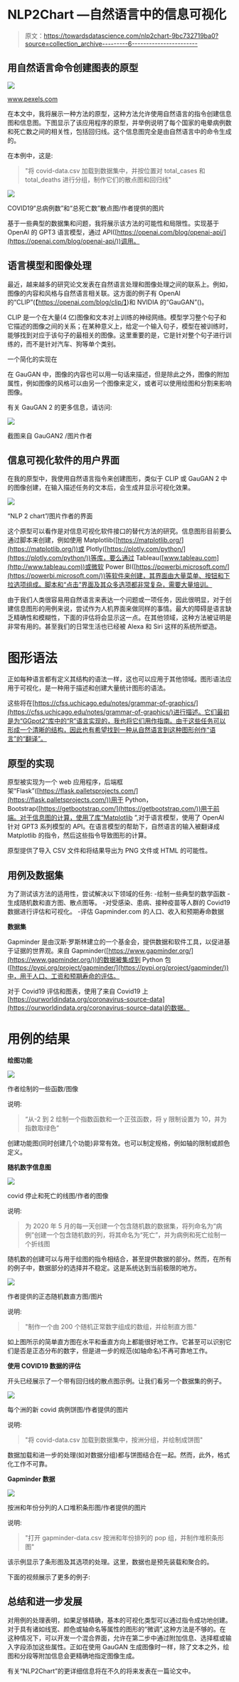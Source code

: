 # NLP2Chart —自然语言中的信息可视化

> 原文：<https://towardsdatascience.com/nlp2chart-9bc732719ba0?source=collection_archive---------6----------------------->

## 用自然语言命令创建图表的原型

![](img/5ec9888646fea66728a4b6ac8c87ca93.png)

www.pexels.com

在本文中，我将展示一种方法的原型，这种方法允许使用自然语言的指令创建信息图和信息图。下图显示了该应用程序的原型，并举例说明了每个国家的电晕病例数和死亡数之间的相关性，包括回归线。这个信息图完全是由自然语言中的命令生成的。

在本例中，这是:

> "将 covid-data.csv 加载到数据集中，并按位置对 total_cases 和 total_deaths 进行分组，制作它们的散点图和回归线"

![](img/2bf0eb2942560d6a3f3cd1718cd82f99.png)

COVID19“总病例数”和“总死亡数”散点图/作者提供的图片

基于一些典型的数据集和问题，我将展示该方法的可能性和局限性。实现基于 OpenAI 的 GPT3 语言模型，通过 API([https://openai.com/blog/openai-api/](https://openai.com/blog/openai-api/))调用。

## 语言模型和图像处理

最近，越来越多的研究论文发表在自然语言处理和图像处理之间的联系上。例如，图像的内容和风格与自然语言相关联。这方面的例子有 OpenAI 的“CLIP”(【https://openai.com/blog/clip/】)和 NVIDIA 的“GauGAN”()。

CLIP 是一个在大量(4 亿)图像和文本对上训练的神经网络。模型学习整个句子和它描述的图像之间的关系；在某种意义上，给定一个输入句子，模型在被训练时，能够找到对应于该句子的最相关的图像。这里重要的是，它是针对整个句子进行训练的，而不是针对汽车、狗等单个类别。

一个简化的实现在

</simple-implementation-of-openai-clip-model-a-tutorial-ace6ff01d9f2>  

在 GauGAN 中，图像的内容也可以用一句话来描述，但是除此之外，图像的附加属性，例如图像的风格可以由另一个图像来定义，或者可以使用绘图和分割来影响图像。

有关 GauGAN 2 的更多信息，请访问:

</have-you-ever-heard-of-nvidias-ai-gaugan2-e08a12c8c6b9>  ![](img/85bed1283668413715e2a46325bd8a38.png)

截图来自 GauGAN2 /图片作者

## 信息可视化软件的用户界面

在我的原型中，我使用自然语言指令来创建图形，类似于 CLIP 或 GauGAN 2 中的图像创建，在输入描述任务的文本后，会生成并显示可视化效果。

![](img/795832b3b0fed6359b1505d3f1785a68.png)

“NLP 2 chart”/图片作者的界面

这个原型可以看作是对信息可视化软件接口的替代方法的研究。信息图形目前要么通过脚本来创建，例如使用 Matplotlib([https://matplotlib.org/](https://matplotlib.org/))或 Plotly([https://plotly.com/python/](https://plotly.com/python/))等库，要么通过 Tableau([www.tableau.com](http://www.tableau.com))或微软 Power BI([https://powerbi.microsoft.com/](https://powerbi.microsoft.com/))等软件来创建，其界面由大量菜单、按钮和下拉选项组成。脚本和“点击”界面及其众多选项都非常复杂，需要大量培训。

由于我们人类很容易用自然语言来表达一个问题或一项任务，因此很明显，对于创建信息图形的用例来说，尝试作为人机界面来做同样的事情。最大的障碍是语言缺乏精确性和模糊性，下面的评估将会显示这一点。在其他领域，这种方法被证明是非常有用的。甚至我们的日常生活也已经被 Alexa 和 Siri 这样的系统所塑造。

# 图形语法

正如每种语言都有定义其结构的语法一样，这也可以应用于其他领域。图形语法应用于可视化，是一种用于描述和创建大量统计图形的语法。

这些将在[https://cfss.uchicago.edu/notes/grammar-of-graphics/](https://cfss.uchicago.edu/notes/grammar-of-graphics/)进行描述。它们最初是为“GGpot2”库中的“R”语言实现的，我也将它们用作指南。由于这些任务可以形成一个清晰的结构，因此也有希望找到一种从自然语言到这种图形创作“语言”的“翻译”。

## 原型的实现

原型被实现为一个 web 应用程序，后端框架“Flask”([https://flask.palletsprojects.com/](https://flask.palletsprojects.com/))用于 Python，Bootstrap([https://getbootstrap.com/](https://getbootstrap.com/))用于前端。对于信息图的计算，使用了库“Matplotlib ”,对于语言模型，使用了 OpenAI 针对 GPT3 系列模型的 API。在语言模型的帮助下，自然语言的输入被翻译成 Matplotlib 的指令，然后这些指令导致图形的计算。

原型提供了导入 CSV 文件和将结果导出为 PNG 文件或 HTML 的可能性。

## 用例及数据集

为了测试该方法的适用性，尝试解决以下领域的任务:
-绘制一些典型的数学函数
-生成随机数和直方图、散点图等。
-对受感染、患病、接种疫苗等人群的 Covid19 数据进行评估和可视化。
-评估 Gapminder.com 的人口、收入和预期寿命数据

**数据集**

Gapminder 是由汉斯·罗斯林建立的一个基金会，提供数据和软件工具，以促进基于证据的世界观。来自 Gapminder([https://www.gapminder.org/](https://www.gapminder.org/))的数据被集成到 Python 包([https://pypi.org/project/gapminder/](https://pypi.org/project/gapminder/))中，用于人口、工资和预期寿命的评估。

对于 Covid19 评估和图表，使用了来自 Covid19 上[https://ourworldindata.org/coronavirus-source-data](https://ourworldindata.org/coronavirus-source-data)的数据。

# 用例的结果

**绘图功能**

![](img/0d8ef87dd8e3bb7fa2ecd8236cca54c4.png)

作者绘制的一些函数/图像

说明:

> “从-2 到 2 绘制一个指数函数和一个正弦函数，将 y 限制设置为 10，并为指数取绿色”

创建功能图(同时创建几个功能)非常有效。也可以制定规格，例如轴的限制或颜色定义。

**随机数字信息图**

![](img/1375d5157858563395e6ee9df0fcbecf.png)

covid 停止和死亡的线图/作者的图像

说明:

> 为 2020 年 5 月的每一天创建一个包含随机数的数据集，将列命名为“病例”创建一个包含随机数的列，将其命名为“死亡”，并为病例和死亡绘制一个折线图

随机数的创建可以与用于绘图的指令相结合，甚至提供数据的部分。然而，在所有的例子中，数据部分的选择并不稳定。这是系统达到当前极限的地方。

![](img/73331aaa1f2115cf6a06a5fb7a8e33d1.png)

作者提供的正态随机数直方图/图片

说明:

> "制作一个由 200 个随机正常数字组成的数组，并绘制直方图."

如上图所示的简单直方图在水平和垂直方向上都能很好地工作。它甚至可以识别它们是否是正态分布的数字，但是进一步的规范(如轴命名)不再可靠地工作。

**使用 COVID19 数据的评估**

开头已经展示了一个带有回归线的散点图示例。让我们看另一个数据集的例子。

![](img/2831cb6addf9350a86b330bd29313225.png)

每个洲的新 covid 病例饼图/作者提供的图片

说明:

> "将 covid-data.csv 加载到数据集中，按洲分组，并绘制成饼图"

数据加载和进一步的处理(如对数据分组)都与饼图结合在一起。然而，此外，格式化工作不可靠。

**Gapminder 数据**

![](img/f73b3a4dcb1b8c3e33838fbb608a7671.png)

按洲和年份分列的人口堆积条形图/作者提供的图片

说明:

> "打开 gapminder-data.csv 按洲和年份排列的 pop 组，并制作堆积条形图"

该示例显示了条形图及其选项的处理。这里，数据也是预先装载和聚合的。

下面的视频展示了更多的例子:

## 总结和进一步发展

对用例的处理表明，如果足够精确，基本的可视化类型可以通过指令成功地创建。对于具有诸如线宽、颜色或轴命名等属性的图形的“微调”,这种方法是不够的。在这种情况下，可以开发一个混合界面，允许在第二步中通过附加信息、选择框或输入字段添加这些属性。正如在使用 GauGAN 生成图像时一样，除了文本之外，绘图和分段等附加信息会更精确地指定图像生成。

有关“NLP2Chart”的更详细信息将在不久的将来发表在一篇论文中。